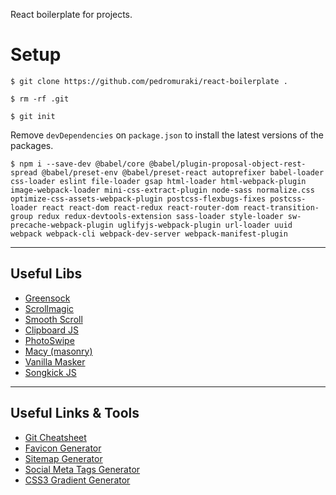 React boilerplate for projects.

# Setup

```
$ git clone https://github.com/pedromuraki/react-boilerplate .
```

```
$ rm -rf .git
```

```
$ git init
```

Remove `devDependencies` on `package.json` to install the latest versions of the packages.

```
$ npm i --save-dev @babel/core @babel/plugin-proposal-object-rest-spread @babel/preset-env @babel/preset-react autoprefixer babel-loader css-loader eslint file-loader gsap html-loader html-webpack-plugin image-webpack-loader mini-css-extract-plugin node-sass normalize.css optimize-css-assets-webpack-plugin postcss-flexbugs-fixes postcss-loader react react-dom react-redux react-router-dom react-transition-group redux redux-devtools-extension sass-loader style-loader sw-precache-webpack-plugin uglifyjs-webpack-plugin url-loader uuid webpack webpack-cli webpack-dev-server webpack-manifest-plugin
```

---

## Useful Libs

- [Greensock](https://greensock.com/)
- [Scrollmagic](http://scrollmagic.io/)
- [Smooth Scroll](https://github.com/cferdinandi/smooth-scroll)
- [Clipboard JS](https://github.com/zenorocha/clipboard.js/)
- [PhotoSwipe](https://github.com/dimsemenov/photoswipe)
- [Macy (masonry)](https://github.com/bigbitecreative/macy.js)
- [Vanilla Masker](https://github.com/vanilla-masker/vanilla-masker)
- [Songkick JS](https://github.com/pedromuraki/songkick-js)

---

## Useful Links & Tools

- [Git Cheatsheet](https://github.com/pedromuraki/git-cheatsheet)
- [Favicon Generator](https://realfavicongenerator.net/)
- [Sitemap Generator](https://www.xml-sitemaps.com/)
- [Social Meta Tags Generator](https://megatags.co/)
- [CSS3 Gradient Generator](http://www.colorzilla.com/gradient-editor/)
